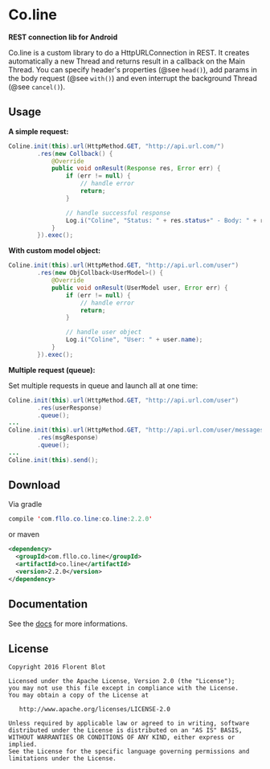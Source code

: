 Co.line
=======

**REST connection lib for Android**

Co.line is a custom library to do a HttpURLConnection in REST. It creates automatically a new Thread and returns result in a callback on the Main Thread. You can specify header's properties (@see `head()`), add params in the body request (@see `with()`) and even interrupt the background Thread (@see `cancel()`).

Usage
------

**A simple request:**

```java
Coline.init(this).url(HttpMethod.GET, "http://api.url.com/")
        .res(new Collback() {
            @Override
            public void onResult(Response res, Error err) {
                if (err != null) {
                    // handle error
                    return;
                }

                // handle successful response
                Log.i("Coline", "Status: " + res.status+" - Body: " + res.body);
            }
        }).exec();
```

**With custom model object:**

```java
Coline.init(this).url(HttpMethod.GET, "http://api.url.com/user")
        .res(new ObjCollback<UserModel>() {
            @Override
            public void onResult(UserModel user, Error err) {
                if (err != null) {
                    // handle error
                    return;
                }

                // handle user object
                Log.i("Coline", "User: " + user.name);
            }
        }).exec();
```

**Multiple request (queue):**

Set multiple requests in queue and launch all at one time:

```java
Coline.init(this).url(HttpMethod.GET, "http://api.url.com/user")
        .res(userResponse)
        .queue();
...
Coline.init(this).url(HttpMethod.GET, "http://api.url.com/user/messages")
        .res(msgResponse)
        .queue();
...
Coline.init(this).send();
```

Download
--------

Via gradle
```java
compile 'com.fllo.co.line:co.line:2.2.0'
```
or maven
```xml
<dependency>
  <groupId>com.fllo.co.line</groupId>
  <artifactId>co.line</artifactId>
  <version>2.2.0</version>
</dependency>
```

Documentation
--------

See the [docs](https://github.com/Gitdefllo/Co.line/DOCS.md) for more informations.


License
--------

    Copyright 2016 Florent Blot
    
    Licensed under the Apache License, Version 2.0 (the "License");
    you may not use this file except in compliance with the License.
    You may obtain a copy of the License at

       http://www.apache.org/licenses/LICENSE-2.0

    Unless required by applicable law or agreed to in writing, software
    distributed under the License is distributed on an "AS IS" BASIS,
    WITHOUT WARRANTIES OR CONDITIONS OF ANY KIND, either express or implied.
    See the License for the specific language governing permissions and
    limitations under the License.

